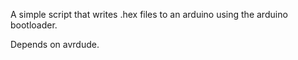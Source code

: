 A simple script that writes .hex files to an arduino using the arduino
bootloader.

Depends on avrdude.
